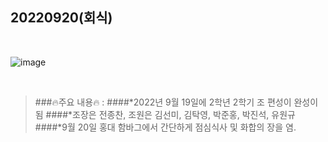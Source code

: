 ## 20220920(회식)

<br>

![image](https://user-images.githubusercontent.com/103109563/191752786-3cca5632-ce12-40aa-bd70-b94fa1ec709e.png)

<br>


> ###🔥주요 내용🔥 : 
> ####*2022년 9월 19일에 2학년 2학기 조 편성이 완성이 됨
> ####*조장은 전종찬, 조원은 김선미, 김탁영, 박준홍, 박진석, 유원규
> ####*9월 20일 홍대 함바그에서 간단하게 점심식사 및 화합의 장을 염.
